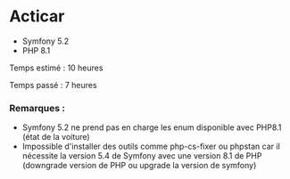 # Acticar

- Symfony 5.2 
- PHP 8.1

Temps estimé : 10 heures

Temps passé : 7 heures

### Remarques :
- Symfony 5.2 ne prend pas en charge les enum disponible avec PHP8.1 (état de la voiture)
- Impossible d'installer des outils comme php-cs-fixer ou phpstan car il nécessite la version 5.4 de Symfony avec une version 8.1 de PHP (downgrade version de PHP ou upgrade la version de symfony)